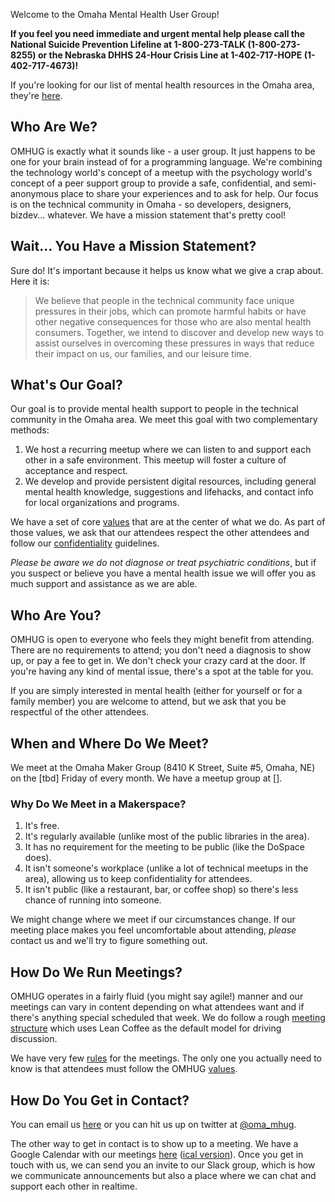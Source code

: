 Welcome to the Omaha Mental Health User Group!

**If you feel you need immediate and urgent mental help please call the National Suicide Prevention Lifeline at 1-800-273-TALK (1-800-273-8255) or the Nebraska DHHS 24-Hour Crisis Line at 1-402-717-HOPE (1-402-717-4673)!**

If you're looking for our list of mental health resources in the Omaha area, they're [here](http://omhug.github.io/resources.md).

## Who Are We?
OMHUG is exactly what it sounds like - a user group. It just happens to be one for your brain instead of for a programming language. We're combining the technology world's concept of a meetup with the psychology world's concept of a peer support group to provide a safe, confidential, and semi-anonymous place to share your experiences and to ask for help. Our focus is on the technical community in Omaha - so developers, designers, bizdev... whatever. We have a mission statement that's pretty cool!

## Wait... You Have a Mission Statement?
Sure do! It's important because it helps us know what we give a crap about. Here it is:  
> We believe that people in the technical community face unique pressures in their jobs, which can promote harmful habits or have other negative consequences for those who are also mental health consumers. Together, we intend to discover and develop new ways to assist ourselves in overcoming these pressures in ways that reduce their impact on us, our families, and our leisure time. 

## What's Our Goal?
Our goal is to provide mental health support to people in the technical community in the Omaha area. We meet this goal with two complementary methods:
1) We host a recurring meetup where we can listen to and support each other in a safe environment. This meetup will foster a culture of acceptance and respect.  
2) We develop and provide persistent digital resources, including general mental health knowledge, suggestions and lifehacks, and contact info for local organizations and programs.  

We have a set of core [values](http://omhug.github.io/values.md) that are at the center of what we do. As part of those values, we ask that our attendees respect the other attendees and follow our [confidentiality](http://omhug.github.io/confidentiality.md) guidelines. 

*Please be aware we do not diagnose or treat psychiatric conditions*, but if you suspect or believe you have a mental health issue we will offer you as much support and assistance as we are able.

## Who Are You?
OMHUG is open to everyone who feels they might benefit from attending. There are no requirements to attend; you don't need a diagnosis to show up, or pay a fee to get in. We don't check your crazy card at the door. If you're having any kind of mental issue, there's a spot at the table for you.

If you are simply interested in mental health (either for yourself or for a family member) you are welcome to attend, but we ask that you be respectful of the other attendees.

## When and Where Do We Meet?
We meet at the Omaha Maker Group (8410 K Street, Suite #5, Omaha, NE) on the [tbd] Friday of every month. We have a meetup group at [].

### Why Do We Meet in a Makerspace?
1. It's free.
1. It's regularly available (unlike most of the public libraries in the area).
1. It has no requirement for the meeting to be public (like the DoSpace does).
1. It isn't someone's workplace (unlike a lot of technical meetups in the area), allowing us to keep confidentiality for attendees.
1. It isn't public (like a restaurant, bar, or coffee shop) so there's less chance of running into someone.

We might change where we meet if our circumstances change. If our meeting place makes you feel uncomfortable about attending, *please* contact us and we'll try to figure something out.

## How Do We Run Meetings?
OMHUG operates in a fairly fluid (you might say agile!) manner and our meetings can vary in content depending on what attendees want and if there's anything special scheduled that week. We do follow a rough [meeting structure](meeting_structure.md) which uses Lean Coffee as the default model for driving discussion. 

We have very few [rules](http://omhug.github.io/rules.md) for the meetings. The only one you actually need to know is that attendees must follow the OMHUG [values](http://omhug.github.io/values.md).

## How Do You Get in Contact?
You can email us [here](omaha.mhug@gmail.com) or you can hit us up on twitter at [@oma_mhug](https://twitter.com/oma_mhug).

The other way to get in contact is to show up to a meeting. We have a Google Calendar with our meetings [here](https://calendar.google.com/calendar/embed?src=1htjubb2d7b8i66g7rf2j4957o%40group.calendar.google.com&ctz=America/Chicago)
 ([ical version](https://calendar.google.com/calendar/ical/1htjubb2d7b8i66g7rf2j4957o%40group.calendar.google.com/public/basic.ics)). Once you get in touch with us, we can send you an invite to our Slack group, which is how we communicate announcements but also a place where we can chat and support each other in realtime.
